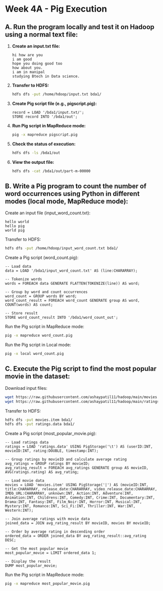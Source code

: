 # Week 4A -  Pig Execution

## A. Run the program locally and test it on Hadoop using a normal text file:

1. **Create an input.txt file:**
   ```plaintext
   hi how are you
   i am good
   hope you doing good too
   how about you.
   i am in manipal
   studying Btech in Data science.
   ```

2. **Transfer to HDFS:**
   ```bash
   hdfs dfs -put /home/hdoop/input.txt bda1/
   ```

3. **Create Pig script file (e.g., pigscript.pig):**
   ```pig
   record = LOAD '/bda1/input.txt/';
   STORE record INTO '/bda1/out';
   ```

4. **Run Pig script in MapReduce mode:**
   ```bash
   pig -x mapreduce pigscript.pig
   ```

5. **Check the status of execution:**
   ```bash
   hdfs dfs -ls /bda1/out
   ```

6. **View the output file:**
   ```bash
   hdfs dfs -cat /bda1/out/part-m-00000
   ```

## B. Write a Pig program to count the number of word occurrences using Python in different modes (local mode, MapReduce mode):

Create an input file (input_word_count.txt):
   ```plaintext
   hello world
   hello pig
   world pig
   ```

Transfer to HDFS:
   ```bash
   hdfs dfs -put /home/hdoop/input_word_count.txt bda1/
   ```

Create a Pig script (word_count.pig):
   ```pig
   -- Load data
   data = LOAD '/bda1/input_word_count.txt' AS (line:CHARARRAY);

   -- Tokenize words
   words = FOREACH data GENERATE FLATTEN(TOKENIZE(line)) AS word;

   -- Group by word and count occurrences
   word_count = GROUP words BY word;
   word_count_result = FOREACH word_count GENERATE group AS word, COUNT(words) AS count;

   -- Store result
   STORE word_count_result INTO '/bda1/word_count_out';
   ```

Run the Pig script in MapReduce mode:
   ```bash
   pig -x mapreduce word_count.pig
   ```

Run the Pig script in Local mode:
   ```bash
   pig -x local word_count.pig
   ```

## C. Execute the Pig script to find the most popular movie in the dataset:

Download input files:
   ```bash
   wget https://raw.githubusercontent.com/ashaypatil11/hadoop/main/movies.item
   wget https://raw.githubusercontent.com/ashaypatil11/hadoop/main/ratings.data
   ```

Transfer to HDFS:
   ```bash
   hdfs dfs -put movies.item bda1/
   hdfs dfs -put ratings.data bda1/
   ```

Create a Pig script (most_popular_movie.pig):
   ```pig
   -- Load ratings data
   ratings = LOAD 'ratings.data' USING PigStorage('\t') AS (userID:INT, movieID:INT, rating:DOUBLE, timestamp:INT);

   -- Group ratings by movieID and calculate average rating
   avg_ratings = GROUP ratings BY movieID;
   avg_rating_result = FOREACH avg_ratings GENERATE group AS movieID, AVG(ratings.rating) AS avg_rating;

   -- Load movie data
   movies = LOAD 'movies.item' USING PigStorage('|') AS (movieID:INT, title:CHARARRAY, release_date:CHARARRAY, video_release_date:CHARARRAY, IMDb_URL:CHARARRAY, unknown:INT, Action:INT, Adventure:INT, Animation:INT, Childrens:INT, Comedy:INT, Crime:INT, Documentary:INT, Drama:INT, Fantasy:INT, Film_Noir:INT, Horror:INT, Musical:INT, Mystery:INT, Romance:INT, Sci_Fi:INT, Thriller:INT, War:INT, Western:INT);

   -- Join average ratings with movie data
   joined_data = JOIN avg_rating_result BY movieID, movies BY movieID;

   -- Order by average rating in descending order
   ordered_data = ORDER joined_data BY avg_rating_result::avg_rating DESC;

   -- Get the most popular movie
   most_popular_movie = LIMIT ordered_data 1;

   -- Display the result
   DUMP most_popular_movie;
   ```

Run the Pig script in MapReduce mode:
   ```bash
   pig -x mapreduce most_popular_movie.pig
   ```
